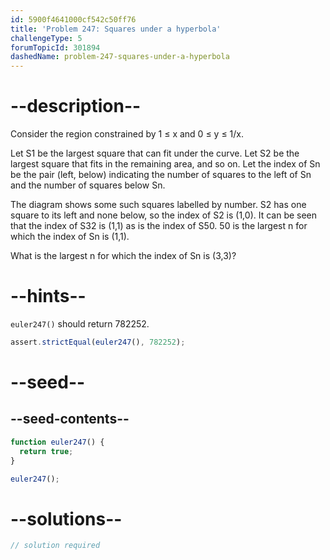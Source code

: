 ```yaml
---
id: 5900f4641000cf542c50ff76
title: 'Problem 247: Squares under a hyperbola'
challengeType: 5
forumTopicId: 301894
dashedName: problem-247-squares-under-a-hyperbola
---
```


# --description--

Consider the region constrained by 1 ≤ x and 0 ≤ y ≤ 1/x.

Let S1 be the largest square that can fit under the curve. Let S2 be the largest square that fits in the remaining area, and so on. Let the index of Sn be the pair (left, below) indicating the number of squares to the left of Sn and the number of squares below Sn.

The diagram shows some such squares labelled by number. S2 has one square to its left and none below, so the index of S2 is (1,0). It can be seen that the index of S32 is (1,1) as is the index of S50. 50 is the largest n for which the index of Sn is (1,1).

What is the largest n for which the index of Sn is (3,3)?

# --hints--

`euler247()` should return 782252.

```js
assert.strictEqual(euler247(), 782252);
```

# --seed--

## --seed-contents--

```js
function euler247() {
  return true;
}

euler247();
```

# --solutions--

```js
// solution required
```
